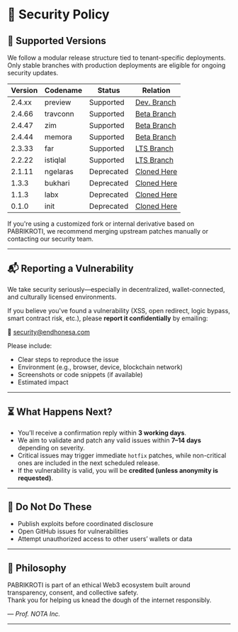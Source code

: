 # 🔐 Security Policy

## 🧩 Supported Versions

We follow a modular release structure tied to tenant-specific deployments. Only stable branches with production deployments are eligible for ongoing security updates.

| Version | Codename | Status     | Relation                                                                     |
| ------- | -------- | ---------- | ---------------------------------------------------------------------------- |
| 2.4.xx  | preview  | Supported  | [Dev. Branch](https://github.com/myreceiptt/pabrikroti-master/tree/memora)   |
| 2.4.66  | travconn | Supported  | [Beta Branch](https://github.com/myreceiptt/pabrikroti-master/tree/travconn) |
| 2.4.47  | zim      | Supported  | [Beta Branch](https://github.com/myreceiptt/pabrikroti-master/tree/zim)      |
| 2.4.44  | memora   | Supported  | [Beta Branch](https://github.com/myreceiptt/pabrikroti-master/tree/memora)   |
| 2.3.33  | far      | Supported  | [LTS Branch](https://github.com/myreceiptt/pabrikroti-master/tree/far)       |
| 2.2.22  | istiqlal | Supported  | [LTS Branch](https://github.com/myreceiptt/pabrikroti-master/tree/istiqlal)  |
| 2.1.11  | ngelaras | Deprecated | [Cloned Here](https://github.com/myreceiptt/pabrikroti-ngelaras)             |
| 1.3.3   | bukhari  | Deprecated | [Cloned Here](https://github.com/myreceiptt/pabrikroti-bukhari)              |
| 1.1.3   | labx     | Deprecated | [Cloned Here](https://github.com/myreceiptt/pabrikroti-labx)                 |
| 0.1.0   | init     | Deprecated | [Cloned Here](https://github.com/myreceiptt/pabrikroti-init)                 |

If you're using a customized fork or internal derivative based on PABRIKROTI, we recommend merging upstream patches manually or contacting our security team.

---

## 📬 Reporting a Vulnerability

We take security seriously—especially in decentralized, wallet-connected, and culturally licensed environments.

If you believe you've found a vulnerability (XSS, open redirect, logic bypass, smart contract risk, etc.), please **report it confidentially** by emailing:

📩 [security@endhonesa.com](mailto:security@endhonesa.com)

Please include:

- Clear steps to reproduce the issue
- Environment (e.g., browser, device, blockchain network)
- Screenshots or code snippets (if available)
- Estimated impact

---

## ⏳ What Happens Next?

- You’ll receive a confirmation reply within **3 working days**.
- We aim to validate and patch any valid issues within **7–14 days** depending on severity.
- Critical issues may trigger immediate `hotfix` patches, while non-critical ones are included in the next scheduled release.
- If the vulnerability is valid, you will be **credited (unless anonymity is requested)**.

---

## 🙅 Do Not Do These

- Publish exploits before coordinated disclosure
- Open GitHub issues for vulnerabilities
- Attempt unauthorized access to other users’ wallets or data

---

## 👣 Philosophy

PABRIKROTI is part of an ethical Web3 ecosystem built around transparency, consent, and collective safety.  
Thank you for helping us knead the dough of the internet responsibly.

— _Prof. NOTA Inc._

---
